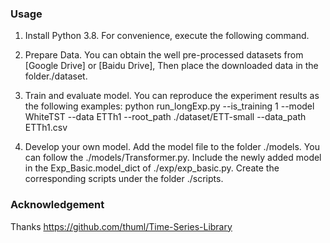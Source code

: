 ### Usage

1. Install Python 3.8. For convenience, execute the following command.

2. Prepare Data. You can obtain the well pre-processed datasets from [Google Drive] or [Baidu Drive], Then place the downloaded data in the folder./dataset.

3. Train and evaluate model. You can reproduce the experiment results as the following examples:
   python run_longExp.py --is_training 1 --model WhiteTST --data ETTh1 --root_path ./dataset/ETT-small --data_path ETTh1.csv

5. Develop your own model.
Add the model file to the folder ./models. You can follow the ./models/Transformer.py.
Include the newly added model in the Exp_Basic.model_dict of ./exp/exp_basic.py.
Create the corresponding scripts under the folder ./scripts.

### Acknowledgement
Thanks https://github.com/thuml/Time-Series-Library
